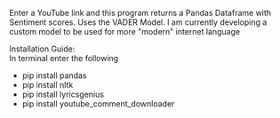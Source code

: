 Enter a YouTube link and this program returns a Pandas Dataframe with Sentiment scores. Uses the VADER Model. I am currently developing a custom model to be used for more "modern" internet language 

Installation Guide:  
In terminal enter the following  
- pip install pandas  
- pip install nltk  
- pip install lyricsgenius  
- pip install youtube_comment_downloader
